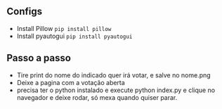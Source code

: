 
## Configs
- Install Pillow `pip install pillow`
- Install pyautogui `pip install pyautogui`

## Passo a passo
 - Tire print do nome do indicado quer irá votar, e salve no nome.png
 - Deixe a pagina com a votação aberta
 - precisa ter o python instalado e execute python index.py e clique no navegador e deixe rodar, só mexa quando quiser parar.

